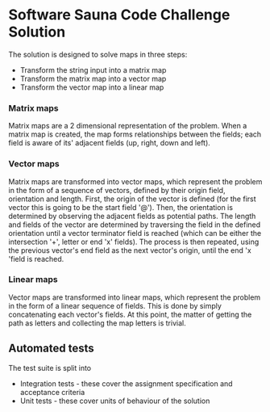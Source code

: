 # Software Sauna Code Challenge Solution

The solution is designed to solve maps in three steps:
 - Transform the string input into a matrix map
 - Transform the matrix map into a vector map
 - Transform the vector map into a linear map

### Matrix maps
Matrix maps are a 2 dimensional representation of the problem. When a matrix map is created, the map forms relationships between the fields; each field is aware of its' adjacent fields (up, right, down and left).

### Vector maps
Matrix maps are transformed into vector maps, which represent the problem in the form of a sequence of vectors, defined by their origin field, orientation and length. First, the origin of the vector is defined (for the first vector this is going to be the start field '@'). Then, the orientation is determined by observing the adjacent fields as potential paths. The length and fields of the vector are determined by traversing the field in the defined orientation until a vector terminator field is reached (which can be either the intersection '+', letter or end 'x' fields). The process is then repeated, using the previous vector's end field as the next vector's origin, until the end 'x 'field is reached.

### Linear maps
Vector maps are transformed into linear maps, which represent the problem in the form of a linear sequence of fields. This is done by simply concatenating each vector's fields. At this point, the matter of getting the path as letters and collecting the map letters is trivial.

## Automated tests
The test suite is split into

 - Integration tests - these cover the assignment specification and acceptance criteria
 - Unit tests - these cover units of behaviour of the solution